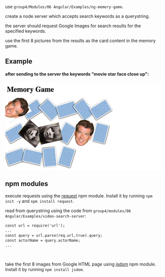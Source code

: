 <p>use <code>group4/Modules/06 Angular/Examples/ng-memory-game</code>.</p>
<p>create a node server which accepts search keywords as a querystring.</p>
<p>the server should request Google Images for search results for the specified keywords.</p>
<p>use the first 8 pictures from the results as the card content in the memory game.</p>
<h2>Example</h2>
<h4>after sending to the server the keywords "movie star face close up":</h4>
<img src="ng-memory-game.jpg">
<h2>npm modules</h2>
<p>execute requests using the <a href="https://www.npmjs.com/package/request" target="_blank">request</a> npm module. Install it by running <code>npm init -y</code> and <code>npm install request</code>.</p>
<p>
  read from querystring using the code from <code>group4/modules/06 Angular/Examples/video-search-server</code>:
<code>
<pre>
const url = require('url');
...
const query = url.parse(req.url,true).query;
const actorName = query.actorName;
...
</pre>
</code>
</p>
<p>take the first 8 images from Google HTML page using <a href="https://www.npmjs.com/package/jsdom" target="_blank">jsdom</a> npm module. Install it by running <code>npm install jsdom</code>.</p>
